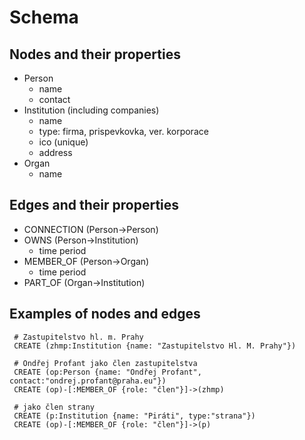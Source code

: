 
# Schema

## Nodes and their properties

- Person
  - name
  - contact
- Institution (including companies)
  - name
  - type: firma, prispevkovka, ver. korporace
  - ico (unique)
  - address
- Organ
  - name

## Edges and their properties

- CONNECTION (Person->Person)
- OWNS (Person->Institution)
  - time period
- MEMBER_OF (Person->Organ)
  - time period
- PART_OF (Organ->Institution)


## Examples of nodes and edges

```
 # Zastupitelstvo hl. m. Prahy
 CREATE (zhmp:Institution {name: "Zastupitelstvo Hl. M. Prahy"})

 # Ondřej Profant jako člen zastupitelstva
 CREATE (op:Person {name: "Ondřej Profant", contact:"ondrej.profant@praha.eu"})
 CREATE (op)-[:MEMBER_OF {role: "člen"}]->(zhmp)

 # jako člen strany
 CREATE (p:Institution {name: "Piráti", type:"strana"})
 CREATE (op)-[:MEMBER_OF {role: "člen"}]->(p)

```



